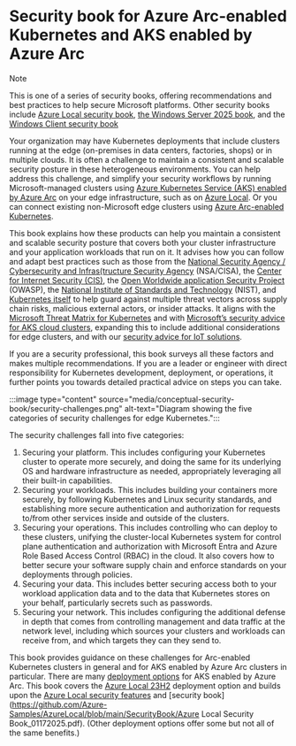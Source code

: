 
# Security book for Azure Arc-enabled Kubernetes and AKS enabled by Azure Arc

> [!NOTE]
> This is one of a series of security books, offering recommendations and best practices to help secure Microsoft platforms. Other security books include [Azure Local security book](https://github.com/Azure-Samples/AzureLocal/blob/main/SecurityBook/Azure%20Local%20Security%20Book_04302025.pdf), [the Windows Server 2025 book](https://techcommunity.microsoft.com/blog/microsoft-security-blog/windows-server-2025-security-book/4283981), and the [Windows Client security book](/windows/security/book/)

Your organization may have Kubernetes deployments that include clusters running at the edge (on-premises in data centers, factories, shops) or in multiple clouds.  It is often a challenge to maintain a consistent and scalable security posture in these heterogeneous environments.  You can help address this challenge, and simplify your security workflows by running Microsoft-managed clusters using [Azure Kubernetes Service (AKS) enabled by Azure Arc](/azure/aks/hybrid/aks-overview) on your edge infrastructure, such as on [Azure Local](/azure/azure-local/overview?view=azloc-24113). Or you can connect existing non-Microsoft edge clusters using [Azure Arc-enabled Kubernetes](/azure/azure-arc/kubernetes/).

This book explains how these products can help you maintain a consistent and scalable security posture that covers both your cluster infrastructure and your application workloads that run on it.  It advises how you can follow and adapt best practices such as those from the [National Security Agency / Cybersecurity and Infras(tructure Security Agency](https://media.defense.gov/2022/Aug/29/2003066362/-1/-1/0/CTR_KUBERNETES_HARDENING_GUIDANCE_1.2_20220829.PDF) (NSA/CISA), the [Center for Internet Security (CIS)](https://www.cisecurity.org/benchmark/kubernetes), the [Open Worldwide application Security Project](https://cheatsheetseries.owasp.org/cheatsheets/Kubernetes_Security_Cheat_Sheet.html) (OWASP), the [National Institute of Standards and Technology](https://csrc.nist.gov/pubs/sp/800/190/final) (NIST), and [Kubernetes itself](https://kubernetes.io/docs/concepts/security/) to help guard against multiple threat vectors across supply chain risks, malicious external actors, or insider attacks.  It aligns with the [Microsoft Threat Matrix for Kubernetes](https://microsoft.github.io/Threat-Matrix-for-Kubernetes/) and with [Microsoft’s security advice for AKS cloud clusters](/azure/aks/concepts-security), expanding this to include additional considerations for edge clusters, and with our [security advice for IoT solutions](/azure/iot/iot-overview-security?tabs=edge).

If you are a security professional, this book surveys all these factors and makes multiple recommendations.  If you are a leader or engineer with direct responsibility for Kubernetes development, deployment, or operations, it further points you towards detailed practical advice on steps you can take.

:::image type="content" source="media/conceptual-security-book/security-challenges.png" alt-text="Diagram showing the five categories of security challenges for edge Kubernetes.":::

The security challenges fall into five categories:
1. Securing your platform.  This includes configuring your Kubernetes cluster to operate more securely, and doing the same for its underlying OS and hardware infrastructure as needed, appropriately leveraging all their built-in capabilities.  
1. Securing your workloads.  This includes building your containers more securely, by following Kubernetes and Linux security standards, and establishing more secure authentication and authorization for requests to/from other services inside and outside of the clusters.
1. Securing your operations.  This includes controlling who can deploy to these clusters, unifying the cluster-local Kubernetes system for control plane authentication and authorization with Microsoft Entra and Azure Role Based Access Control (RBAC) in the cloud.  It also covers how to better secure your software supply chain and enforce standards on your deployments through policies.
1. Securing your data.  This includes better securing access both to your workload application data and to the data that Kubernetes stores on your behalf, particularly secrets such as passwords.
1. Securing your network.  This includes configuring the additional defense in depth that comes from controlling management and data traffic at the network level, including which sources your clusters and workloads can receive from, and which targets they can they send to.

This book provides guidance on these challenges for Arc-enabled Kubernetes clusters in general and for AKS enabled by Azure Arc clusters in particular.  There are many [deployment options](/azure/aks/aksarc/aks-overview#aks-enabled-by-azure-arc-deployment-options) for AKS enabled by Azure Arc.  This book covers the [Azure Local 23H2](/azure/aks/aksarc/cluster-architecture) deployment option and builds upon the [Azure Local security features](/azure/azure-local/concepts/security-features?view=azloc-24113) and [security book](https://github.com/Azure-Samples/AzureLocal/blob/main/SecurityBook/Azure Local Security Book_01172025.pdf).  (Other deployment options offer some but not all of the same benefits.)